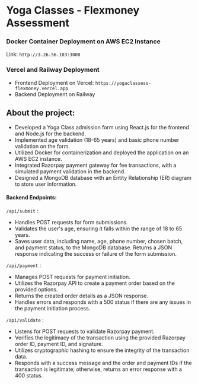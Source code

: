 
# Yoga Classes - Flexmoney Assessment

### Docker Container Deployment on AWS EC2 Instance
Link: `http://3.26.56.103:3000`

### Vercel and Railway Deployment
- Frontend Deployment on Vercel: `https://yogaclassess-flexmoney.vercel.app`
- Backend Deployment on Railway

## About the project:
- Developed a Yoga Class admission form using React.js for the frontend and Node.js for the backend.
- Implemented age validation (18-65 years) and basic phone number validation on the form.
- Utilized Docker for containerization and deployed the application on an AWS EC2 instance.
- Integrated Razorpay payment gateway for fee transactions, with a simulated payment validation in the backend.
- Designed a MongoDB database with an Entity Relationship (ER) diagram to store user information.

#### Backend Endpoints:
`/api/submit` :
- Handles POST requests for form submissions.
- Validates the user's age, ensuring it falls within the range of 18 to 65 years.
- Saves user data, including name, age, phone number, chosen batch, and payment status, to the MongoDB database.
Returns a JSON response indicating the success or failure of the form submission.

`/api/payment` :
- Manages POST requests for payment initiation.
- Utilizes the Razorpay API to create a payment order based on the provided options.
- Returns the created order details as a JSON response.
- Handles errors and responds with a 500 status if there are any issues in the payment initiation process.

`/api/validate` :
- Listens for POST requests to validate Razorpay payment.
- Verifies the legitimacy of the transaction using the provided Razorpay order ID, payment ID, and signature.
- Utilizes cryptographic hashing to ensure the integrity of the transaction data.
- Responds with a success message and the order and payment IDs if the transaction is legitimate; otherwise, returns an error response with a 400 status.


